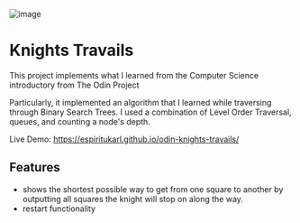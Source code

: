 ![image](https://github.com/espiritukarl/odin-knights-travails/assets/55738965/02e06441-4c8d-4aad-a1ed-91f0510d2c4f)


# Knights Travails

This project implements what I learned from the Computer Science introductory from The Odin Project

Particularly, it implemented an algorithm that I learned while traversing through Binary Search Trees. I used a combination of Level Order Traversal, queues, and counting a node's depth.

Live Demo: https://espiritukarl.github.io/odin-knights-travails/

## Features

- shows the shortest possible way to get from one square to another by outputting all squares the knight will stop on along the way.
- restart functionality
